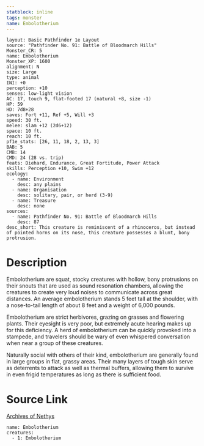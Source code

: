 ```yaml
---
statblock: inline
tags: monster
name: Embolotherium
---
```

```statblock
layout: Basic Pathfinder 1e Layout
source: "Pathfinder No. 91: Battle of Bloodmarch Hills"
Monster_CR: 5
name: Embolotherium
Monster_XP: 1600
alignment: N
size: Large
type: animal
INI: +0
perception: +10
senses: low-light vision
AC: 17, touch 9, flat-footed 17 (natural +8, size -1)
HP: 59
HD: 7d8+28
saves: Fort +11, Ref +5, Will +3
speed: 30 ft.
melee: slam +12 (2d6+12)
space: 10 ft.
reach: 10 ft.
pf1e_stats: [26, 11, 18, 2, 13, 3]
BAB: 5
CMB: 14
CMD: 24 (28 vs. trip)
feats: Diehard, Endurance, Great Fortitude, Power Attack
skills: Perception +10, Swim +12
ecology:
  - name: Environment
    desc: any plains
  - name: Organisation
    desc: solitary, pair, or herd (3-9)
  - name: Treasure
    desc: none
sources:
  - name: Pathfinder No. 91: Battle of Bloodmarch Hills
    desc: 87
desc_short: This creature is reminiscent of a rhinoceros, but instead of pointed horns on its nose, this creature possesses a blunt, bony protrusion.
```
# Description
Embolotherium are squat, stocky creatures with hollow, bony protrusions on their snouts that are used as sound resonation chambers, allowing the creatures to create very loud noises to communicate across great distances. An average embolotherium stands 5 feet tall at the shoulder, with a nose-to-tail length of about 8 feet and a weight of 6,000 pounds.

Embolotherium are strict herbivores, grazing on grasses and flowering plants. Their eyesight is very poor, but extremely acute hearing makes up for this deficiency. A herd of embolotherium can be quickly provoked into a stampede, and travelers should be wary of even whispered conversation when near a group of these creatures.

Naturally social with others of their kind, embolotherium are generally found in large groups in flat, grassy areas. Their many layers of tough skin serve as deterrents to attack as well as thermal buffers, allowing them to survive in even frigid temperatures as long as there is sufficient food.
# Source Link
[Archives of Nethys](https://aonprd.com/MonsterDisplay.aspx?ItemName=Embolotherium)
```encounter-table
name: Embolotherium
creatures:
  - 1: Embolotherium
```
